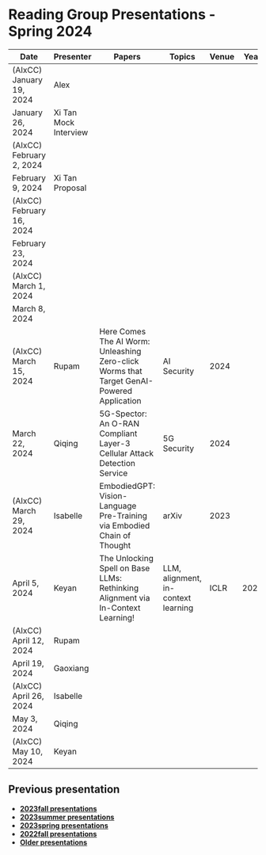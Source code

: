 # Reading Group Presentations - Spring 2024
| Date         | Presenter | Papers                                                                                                                       | Topics                          | Venue              | Year            | Recording     | Slides     |
|--------------|-----------|------------------------------------------------------------------------------------------------------------------------------|---------------------------------|--------------------|-----------------|-----------|--------|
|(AIxCC) January 19, 2024| Alex |  |  |  || [Recording](https://buffalo.zoom.us/rec/share/TzYzIQuHvPze93MmAk4cSO0ardKE1K5vB23NTBRWO5U6AVG3RtqfK1VfVsTlHaGJ.Znplg4UyATUos23P) | [Slides](https://drive.google.com/file/d/1N_oF-2bUlBT5I8a7gL2cX6UpLIGN_r61/view?usp=drive_link) |
|January 26, 2024| Xi Tan Mock Interview |  |  |  || [Recording](link) | [Slides](link) |
|(AIxCC) February 2, 2024|  |  |  |  || [Recording](link) | [Slides](link) |
|February 9, 2024| Xi Tan Proposal |  |  |  || [Recording](link) | [Slides](link) |
|(AIxCC) February 16, 2024|  |  |  |  || [Recording](link) | [Slides](link) |
|February 23, 2024|  |  |  |  || [Recording](link) | [Slides](link) |
|(AIxCC) March 1, 2024|  |  |  |  || [Recording](link) | [Slides](link) |
|March 8, 2024|  |  |  |  || [Recording](link) | [Slides](link) |
|(AIxCC) March 15, 2024| Rupam | Here Comes The AI Worm: Unleashing Zero-click Worms that Target GenAI-Powered Application | AI Security | 2024 || [Recording](https://buffalo.zoom.us/rec/share/l9K2sw23Q-KVpgkPjZH2Z3wL0jqZyaNFZKx2tNjl_8v4Scyy0FLQ_Ic7VguxkDiq.hoHbVgR8TxQ1iCzN) | [Slides](link) |
|March 22, 2024| Qiqing| 5G-Spector: An O-RAN Compliant Layer-3 Cellular Attack Detection Service | 5G Security | 2024 || [Recording](https://buffalo.zoom.us/rec/share/DRVXneLiRriVg9OPXYL9tPqkZJZ9uSm0D9jUvVZGTBMkn5NdD_xR8mdH9E8Df1Xr.-N1KAIxW4HU9P0oZ) | [Slides](link) |
|(AIxCC) March 29, 2024| Isabelle | EmbodiedGPT: Vision-Language Pre-Training via Embodied Chain of Thought | arXiv | 2023 || [Recording](https://buffalo.zoom.us/rec/share/DvffXIctslxEIPPKg6W2ZaTJcqJe7u-oeYdrVyntAGt9iQCl4H6b7kD_xoTh1YQn.FcMDdpFIs4_8sZaX) | [Slides](link) |
|April 5, 2024| Keyan | The Unlocking Spell on Base LLMs: Rethinking Alignment via In-Context Learning!| LLM, alignment, in-context learning |ICLR | 2024| [Recording](link) | [Slides]([link](https://ubuffalo-my.sharepoint.com/:p:/r/personal/keyanguo_buffalo_edu/Documents/The_Unlocking_Spell_on_Base_LLMs.pptx?d=w231a4deeb19a418e939a5fe285de6917&csf=1&web=1&e=CPxx3A)) |
|(AIxCC) April 12, 2024| Rupam |  |  |  || [Recording](link) | [Slides](link) |
|April 19, 2024| Gaoxiang |  |  |  || [Recording](link) | [Slides](link) |
|(AIxCC) April 26, 2024| Isabelle |  |  |  || [Recording](link) | [Slides](link) |
|May 3, 2024| Qiqing |  |  |  || [Recording](link) | [Slides](link) |
|(AIxCC) May 10, 2024| Keyan  |  |  |  || [Recording](link) | [Slides](link) |


## Previous presentation
- **[2023fall presentations](history/2023fall.md)**
- **[2023summer presentations](history/2023summer.md)**
- **[2023spring presentations](history/2023spring.md)**
- **[2022fall presentations](history/2022fall.md)**
- **[Older presentations](history/History.md)**
